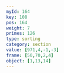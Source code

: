 ```yaml
---
myId: 164
key: 108
pos: 164
weight: 7
primes: 126
type: sorting
category: section
value: [971,4,-1,-3]
frame: [50,70,2,4]
object: [1,13,14]
---
```

